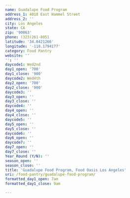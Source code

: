 ```yaml
---
name: Guadalupe Food Program
address_1: 4018 East Hammel Street
address_2: ''
city: Los Angeles
state: CA
zip: '90063'
phone: (323)261-8051
latitude: '34.0421266'
longitude: '-118.1794177'
category: Food Pantry
website: ''
'': ''
daycode1: Wed2nd
day1_open: '700'
day1_close: '900'
daycode2: Wed4th
day2_open: '700'
day2_close: '900'
daycode3: ''
day3_open: ''
day3_close: ''
daycode4: ''
day4_open: ''
day4_close: ''
daycode5: ''
day5_open: ''
day5_close: ''
daycode6: ''
day6_open: ''
daycode7: ''
day7_open: ''
day7_close: ''
Year_Round (Y/N): ''
season_open: ''
season_close: ''
title: 'Guadalupe Food Program, Food Oasis Los Angeles'
uri: /food-pantry/guadalupe-food-program/
formatted_day1_open: 7am
formatted_day1_close: 9am

---
```

